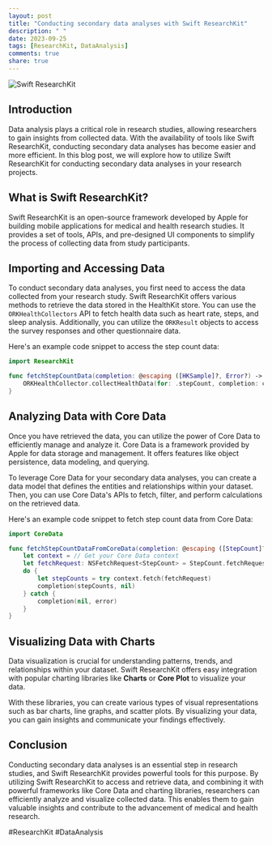 ```yaml
---
layout: post
title: "Conducting secondary data analyses with Swift ResearchKit"
description: " "
date: 2023-09-25
tags: [ResearchKit, DataAnalysis]
comments: true
share: true
---
```


![Swift ResearchKit](https://example.com/researchkit.jpg)

## Introduction
Data analysis plays a critical role in research studies, allowing researchers to gain insights from collected data. With the availability of tools like Swift ResearchKit, conducting secondary data analyses has become easier and more efficient. In this blog post, we will explore how to utilize Swift ResearchKit for conducting secondary data analyses in your research projects.

## What is Swift ResearchKit?
Swift ResearchKit is an open-source framework developed by Apple for building mobile applications for medical and health research studies. It provides a set of tools, APIs, and pre-designed UI components to simplify the process of collecting data from study participants.

## Importing and Accessing Data
To conduct secondary data analyses, you first need to access the data collected from your research study. Swift ResearchKit offers various methods to retrieve the data stored in the HealthKit store. You can use the `ORKHealthCollectors` API to fetch health data such as heart rate, steps, and sleep analysis. Additionally, you can utilize the `ORKResult` objects to access the survey responses and other questionnaire data.

Here's an example code snippet to access the step count data:

```swift
import ResearchKit

func fetchStepCountData(completion: @escaping ([HKSample]?, Error?) -> Void) {
    ORKHealthCollector.collectHealthData(for: .stepCount, completion: completion)
}
```

## Analyzing Data with Core Data
Once you have retrieved the data, you can utilize the power of Core Data to efficiently manage and analyze it. Core Data is a framework provided by Apple for data storage and management. It offers features like object persistence, data modeling, and querying.

To leverage Core Data for your secondary data analyses, you can create a data model that defines the entities and relationships within your dataset. Then, you can use Core Data's APIs to fetch, filter, and perform calculations on the retrieved data.

Here's an example code snippet to fetch step count data from Core Data:

```swift
import CoreData

func fetchStepCountDataFromCoreData(completion: @escaping ([StepCount]?, Error?) -> Void) {
    let context = // Get your Core Data context
    let fetchRequest: NSFetchRequest<StepCount> = StepCount.fetchRequest()
    do {
        let stepCounts = try context.fetch(fetchRequest)
        completion(stepCounts, nil)
    } catch {
        completion(nil, error)
    }
}
```

## Visualizing Data with Charts
Data visualization is crucial for understanding patterns, trends, and relationships within your dataset. Swift ResearchKit offers easy integration with popular charting libraries like **Charts** or **Core Plot** to visualize your data.

With these libraries, you can create various types of visual representations such as bar charts, line graphs, and scatter plots. By visualizing your data, you can gain insights and communicate your findings effectively.

## Conclusion
Conducting secondary data analyses is an essential step in research studies, and Swift ResearchKit provides powerful tools for this purpose. By utilizing Swift ResearchKit to access and retrieve data, and combining it with powerful frameworks like Core Data and charting libraries, researchers can efficiently analyze and visualize collected data. This enables them to gain valuable insights and contribute to the advancement of medical and health research.

#ResearchKit #DataAnalysis